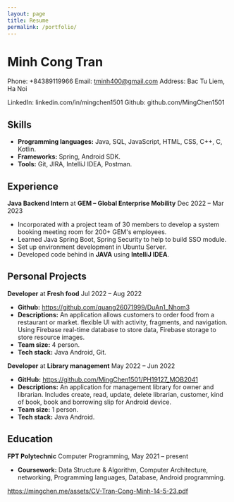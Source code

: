 ```yaml
---
layout: page
title: Resume
permalink: /portfolio/
---
```


# Minh Cong Tran

Phone: +84389119966
Email: [tminh400@gmail.com](mailto:tminh400@gmail.com)
Address: Bac Tu Liem, Ha Noi

LinkedIn: linkedin.com/in/mingchen1501
Github: github.com/MingChen1501

## Skills

- **Programming languages:** Java, SQL, JavaScript, HTML, CSS, C++, C, Kotlin.
- **Frameworks:** Spring, Android SDK.
- **Tools:** Git, JIRA, IntelliJ IDEA, Postman.

## Experience

**Java Backend Intern** at **GEM – Global Enterprise Mobility**
Dec 2022 – Mar 2023

- Incorporated with a project team of 30 members to develop a system booking meeting room for 200+ GEM's employees.
- Learned Java Spring Boot, Spring Security to help to build SSO module.
- Set up environment development in Ubuntu Server.
- Developed code behind in **JAVA** using **IntelliJ IDEA**.

## Personal Projects

**Developer** at **Fresh food**
Jul 2022 – Aug 2022

- **Github:** <https://github.com/quang26071999/DuAn1_Nhom3>
- **Descriptions:** An application allows customers to order food from a restaurant or market. flexible UI with activity, fragments, and navigation. Using Firebase real-time database to store data, Firebase storage to store resource images.
- **Team size:** 4 person.
- **Tech stack:** Java Android, Git.

**Developer** at **Library management**
May 2022 – Jun 2022

- **GitHub:** <https://github.com/MingChen1501/PH19127_MOB2041>
- **Descriptions:** ﻿An application for management library for owner and librarian. Includes create, read, update, delete librarian, customer, kind of book, book and borrowing slip for Android device.
- **Team size:** 1 person.
- **Tech stack:** Java Android.

## Education

**FPT Polytechnic**
Computer Programming, May 2021 – present

- **Coursework:** Data Structure & Algorithm, Computer Architecture, networking, Programming languages, Database, Android programming.

<https://mingchen.me/assets/CV-Tran-Cong-Minh-14-5-23.pdf>
